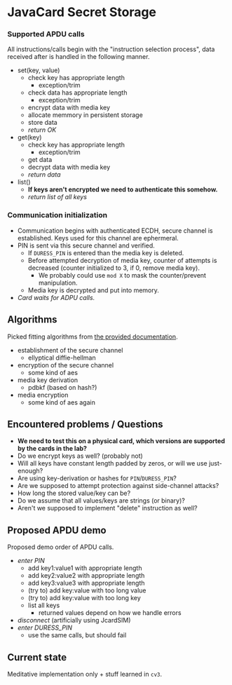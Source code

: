 # JavaCard Secret Storage

### Supported APDU calls

All instructions/calls begin with the "instruction selection process", data received after is handled in the following manner.

* set(key, value)
  * check key has appropriate length
    * exception/trim
  * check data has appropriate length
    * exception/trim
  * encrypt data with media key
  * allocate memmory in persistent storage
  * store data
  * *return OK*
* get(key)
  * check key has appropriate length
    * exception/trim
  * get data
  * decrypt data with media key
  * *return data*
* list()
  * **If keys aren't encrypted we need to authenticate this somehow.**
  * *return list of all keys*

### Communication initialization

* Communication begins with authenticated ECDH, secure channel is established. Keys used for this channel are ephermeral.
* PIN is sent via this secure channel and verified.
  * If `DURESS_PIN` is entered than the media key is deleted. 
  * Before attempted decryption of media key, counter of attempts is decreased (counter initialized to 3, if 0, remove media key). 
    * We probably could use `mod X` to mask the counter/prevent manipulation.
  * Media key is decrypted and put into memory.
* *Card waits for ADPU calls.*

## Algorithms

Picked fitting algorithms from [the provided documentation](https://docs.oracle.com/javacard/3.0.5/api/index.html).

* establishment of the secure channel
  * ellyptical diffie-hellman
* encryption of the secure channel
  * some kind of aes
* media key derivation
  * pdbkf (based on hash?)
* media encryption 
  * some kind of aes again

## Encountered problems / Questions

* **We need to test this on a physical card, which versions are supported by the cards in the lab?**
* Do we encrypt keys as well? (probably not)
* Will all keys have constant length padded by zeros, or will we use just-enough?
* Are using key-derivation or hashes for `PIN`/`DURESS_PIN`?
* Are we supposed to attempt protection against side-channel attacks?
* How long the stored value/key can be?
* Do we assume that all values/keys are strings (or binary)?
* Aren't we supposed to implement "delete" instruction as well?

## Proposed APDU demo

Proposed demo order of APDU calls. 

* *enter PIN*
  * add key1:value1 with appropriate length
  * add key2:value2 with appropriate length
  * add key3:value3 with appropriate length
  * (try to) add key:value with too long value
  * (try to) add key:value with too long key
  * list all keys
    * returned values depend on how we handle errors
* *disconnect* (artificially using JcardSIM)
* *enter DURESS_PIN* 
  * use the same calls, but should fail

## Current state

Meditative implementation only + stuff learned in `cv3`.
